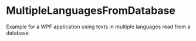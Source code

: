 # MultipleLanguagesFromDatabase
Example for a WPF application using  texts in multiple languages read from a database
